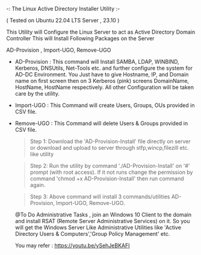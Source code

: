 -: The Linux Active Directory Installer Utility :-

( Tested on Ubuntu 22.04 LTS Server , 23.10 )

This Utility will Configure the Linux Server to act as Active Directory Domain Controller
This will Install Following Packages on the Server

AD-Provision , Import-UGO, Remove-UGO

* AD-Provision : This command will Install SAMBA, LDAP, WINBIND, Kerberos, DNSUtils, Net-Tools etc. and further configure the system for AD-DC Environment.
  You Just have to give Hostname, IP, and Domain name on first screen then on 3 Kerberos (pink) screens DomainName, HostName, HostName respectively.
  All other Configuration will be taken care by the utility.

* Import-UGO : This Command will create Users, Groups, OUs provided in CSV file.
* Remove-UGO : This Command will delete Users & Groups provided in CSV file.

  >Step 1:
          Download the 'AD-Provision-Install' file directly on server or download and upload to server through stfp,wincp,filezill etc. like utility
  
  >Step 2:
          Run the utility by command './AD-Provision-Install' on '#' prompt (with root access).
          If it not runs change the permission by command 'chmod +x AD-Provision-Install' then run command again.
  
  >Step 3:
          Above command will install 3 commands/utilities AD-Provision, Import-UGO, Remove-UGO.

  @To Do Administrative Tasks , join an Windows 10 Client to the domain and install RSAT (Remote Server Administrative Services) on it.
  So you will get the Windows Server Like Administrative Utilities like 'Active Directory Users & Computers','Group Policy Management' etc.

  You may refer : https://youtu.be/ySehJeBKAFI
  

  
          

